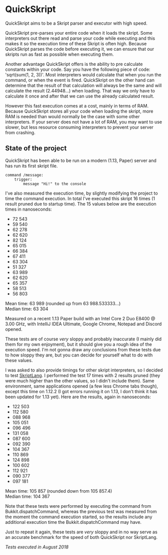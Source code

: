 # QuickSkript
QuickSkript aims to be a Skript parser and executor with high speed.

QuickSkript pre-parses your entire code when it loads the skript. Some interpreters out there read and parse your code while executing and this makes it so the execution time of these Skript is often high. Because QuickSkript parses the code before executing it, we can ensure that our skripts run as fast as possible when executing them.

Another advantage QuickSkript offers is the ability to pre calculate constants within your code. Say you have the following piece of code: 'sqrt(sum(1, 2, 3))'. Most interpreters would calculate that when you run the command, or when the event is fired. QuickSkript on the other hand can determine that the result of that calculation will always be the same and will calculate the result (2.44948...) when loading. That way we only have to calculate it once and after that we can use the already calculated result.

However this fast execution comes at a cost, mainly in terms of RAM. Because QuickSkript stores all your code when loading the skript, more RAM is needed than would normally be the case with some other interpreters. If your server does not have a lot of RAM, you may want to use slower, but less resource consuming interpreters to prevent your server from crashing.

## State of the project
QuickSkript has been able to be run on a modern (1.13, Paper) server and has run its first skript file.

    command /message:
        trigger:
            message "Hi!" to the console
            
I've also measured the execution time, by slightly modifying the project to time the command execution. In total I've executed this skript 16 times (1 result pruned due to startup time). The 15 values below are the execution times in nanoseconds:
* 72 543
* 59 540
* 62 278
* 62 620
* 82 124
* 65 015
* 66 384
* 67 411
* 63 304
* 51 327
* 63 989
* 62 620
* 65 357
* 58 513
* 56 803

Mean time: 63 989 (rounded up from 63 988.533333...)  
Median time: 63 304

Measured on a recent 1.13 Paper build with an Intel Core 2 Duo E8400 @ 3.00 GHz, with IntelliJ IDEA Ultimate, Google Chrome, Notepad and Discord opened.

These tests are of course *very* sloppy and probably inaccurate (I mainly did them for my own enjoyment), but it should give you a rough idea of the execution speed. I'm not gonna draw any conclusions from these tests due to how sloppy they are, but you can decide for yourself what to do with these values.

I was asked to also provide timings for other skript interpreters, so I decided to test [SkriptLang](https://github.com/SkriptLang/Skript). I performed the test 17 times with 2 results pruned (they were much higher than the other values, so I didn't include them). Same environment, same applications opened (a few less Chrome tabs though), except this time on 1.12.2 (I got errors running it on 1.13, I don't think it has been updated for 1.13 yet). Here are the results, again in nanoseconds:
* 122 503
* 112 580
* 088 968
* 105 051
* 096 496
* 131 058
* 087 600
* 092 390
* 104 367
* 110 869
* 124 898
* 100 602
* 112 921
* 090 377
* 097 181

Mean time: 105 857 (rounded down from 105 857.4)  
Median time: 104 367

Note that these tests were performed by executing the command from Bukkit.dispatchCommand, whereas the previous test was measured from the moment the command execution started, so the results include any additional execution time the Bukkit.dispatchCommand may have.

Just to repeat it again, these tests are *very* sloppy and in no way serve as an accurate benchmark for the speed of both QuickSkript nor SkriptLang.

*Tests executed in August 2018*
